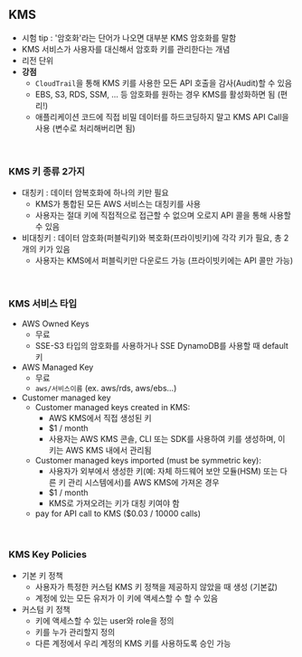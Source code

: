 ## KMS

- 시험 tip : '암호화'라는 단어가 나오면 대부분 KMS 암호화를 말함
- KMS 서비스가 사용자를 대신해서 암호화 키를 관리한다는 개념
- 리전 단위
- **강점**
    - `CloudTrail`을 통해 KMS 키를 사용한 모든 API 호출을 감사(Audit)할 수 있음
    - EBS, S3, RDS, SSM, ... 등 암호화를 원하는 경우 KMS를 활성화하면 됨 (편리!)
    - 애플리케이션 코드에 직접 비밀 데이터를 하드코딩하지 말고 KMS API Call을 사용 (변수로 처리해버리면 됨)

<br>

### KMS 키 종류 2가지
  -  대칭키 : 데이터 암복호화에 하나의 키만 필요
      -  KMS가 통합된 모든 AWS 서비스는 대칭키를 사용
      -  사용자는 절대 키에 직접적으로 접근할 수 없으며 오로지 API 콜을 통해 사용할 수 있음
  -  비대칭키 : 데이터 암호화(퍼블릭키)와 복호화(프라이빗키)에 각각 키가 필요, 총 2개의 키가 있음
      -  사용자는 KMS에서 퍼블릭키만 다운로드 가능 (프라이빗키에는 API 콜만 가능)

<br>

### KMS 서비스 타입
  -  AWS Owned Keys
      -  무료
      -  SSE-S3 타입의 암호화를 사용하거나 SSE DynamoDB를 사용할 때 default 키
  -  AWS Managed Key
      -  무료
      -  `aws/서비스이름` (ex. aws/rds, aws/ebs...)
  - Customer managed key
      - Customer managed keys created in KMS: 
          - AWS KMS에서 직접 생성된 키
          - $1 / month
          - 사용자는 AWS KMS 콘솔, CLI 또는 SDK를 사용하여 키를 생성하며, 이 키는 AWS KMS 내에서 관리됨
      - Customer managed keys imported (must be symmetric key): 
          - 사용자가 외부에서 생성한 키(예: 자체 하드웨어 보안 모듈(HSM) 또는 다른 키 관리 시스템에서)를 AWS KMS에 가져온 경우
          - $1 / month
          - KMS로 가져오려는 키가 대칭 키여야 함 
      -  pay for API call to KMS ($0.03 / 10000 calls)
   
<br>

### KMS Key Policies
  -  기본 키 정책
      - 사용자가 특정한 커스텀 KMS 키 정책을 제공하지 않았을 때 생성 (기본값)
      - 계정에 있는 모든 유저가 이 키에 액세스할 수 할 수 있음
  -  커스텀 키 정책
      - 키에 액세스할 수 있는 user와 role을 정의
      - 키를 누가 관리할지 정의
      - 다른 계정에서 우리 계정의 KMS 키를 사용하도록 승인 가능
